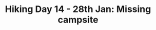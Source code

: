 ---
layout: post
title: "Hiking Day 14 - 28th Jan: Missing campsite"
day_number: 14
post_id: 91
hike_date: 2009-01-28
km: 30
map_number: 8
destination: Quoin Point
overnight: Die Dam Campsite
terrain: Beach
nature_reserve: Pearly Beach Nature Reserve
notes: NULL
start_coord_lat: NULL
start_coord_long: NULL
end_coord_lat: -34.763283
end_coord_long: 19.68675
start_coord: NULL
destination_coord: -34.763283,19.68675
file_name: 01-28.jpg
description: Quion Point
link: http://www.cape2kosi.com/2009/01/28/hiking-day-14/ 
---
